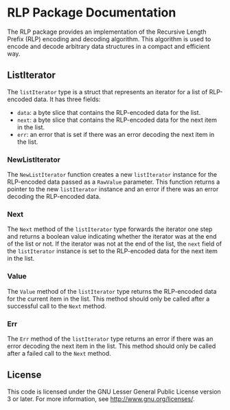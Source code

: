 # RLP Package Documentation

The RLP package provides an implementation of the Recursive Length Prefix (RLP) encoding and decoding algorithm. This algorithm is used to encode and decode arbitrary data structures in a compact and efficient way.

## ListIterator

The `listIterator` type is a struct that represents an iterator for a list of RLP-encoded data. It has three fields:

- `data`: a byte slice that contains the RLP-encoded data for the list.
- `next`: a byte slice that contains the RLP-encoded data for the next item in the list.
- `err`: an error that is set if there was an error decoding the next item in the list.

### NewListIterator

The `NewListIterator` function creates a new `listIterator` instance for the RLP-encoded data passed as a `RawValue` parameter. This function returns a pointer to the new `listIterator` instance and an error if there was an error decoding the RLP-encoded data.

### Next

The `Next` method of the `listIterator` type forwards the iterator one step and returns a boolean value indicating whether the iterator was at the end of the list or not. If the iterator was not at the end of the list, the `next` field of the `listIterator` instance is set to the RLP-encoded data for the next item in the list.

### Value

The `Value` method of the `listIterator` type returns the RLP-encoded data for the current item in the list. This method should only be called after a successful call to the `Next` method.

### Err

The `Err` method of the `listIterator` type returns an error if there was an error decoding the next item in the list. This method should only be called after a failed call to the `Next` method.

## License

This code is licensed under the GNU Lesser General Public License version 3 or later. For more information, see <http://www.gnu.org/licenses/>.